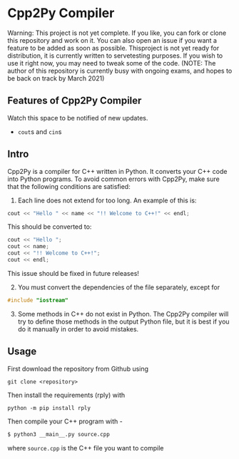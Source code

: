# Cpp2Py Compiler

Warning: This project is not yet complete. If you like, you can fork or clone this repository and work on it.
You can also open an issue if you want a feature to be added as soon as possible. Thisproject is not yet ready for distribution, it is currently written to servetesting purposes. If you wish to use it right now, you may need to tweak some of the code.
(NOTE: The author of this repository is currently busy with ongoing exams, and hopes to be back on track by March 2021)

## Features of Cpp2Py Compiler
Watch this space to be notified of new updates.

- `cout`s and `cin`s

## Intro
Cpp2Py is a compiler for C++ written in Python. It converts your C++ code into Python programs.
To avoid common errors with Cpp2Py, make sure that the following conditions are satisfied:
1. Each line does not extend for too long. An example of this is:
```cpp
cout << "Hello " << name << "!! Welcome to C++!" << endl;
```
This should be converted to:
```cpp
cout << "Hello ";
cout << name;
cout << "!! Welcome to C++!";
cout << endl;
```
This issue should be fixed in future releases!

2. You must convert the dependencies of the file separately, except for
```cpp
#include "iostream"
```
3. Some methods in C++ do not exist in Python. The Cpp2Py compiler will try to define those methods in the output Python file, but it is best if you do it manually in order to avoid mistakes.

## Usage

First download the repository from Github using

```git
git clone <repository>
```

Then install the requirements (rply) with

```
python -m pip install rply
```

Then compile your C++ program with -
```bash
$ python3 __main__.py source.cpp
```
where `source.cpp` is the C++ file you want to compile